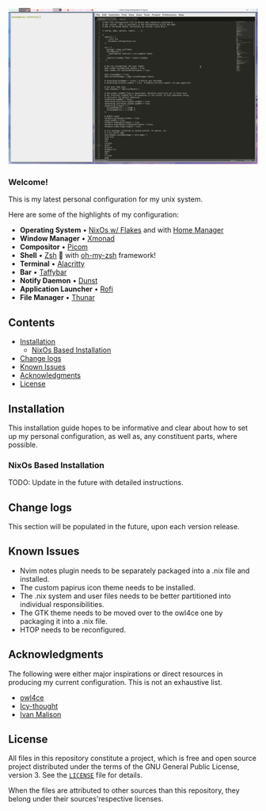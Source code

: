 <p align="center">
  <img src="https://raw.githubusercontent.com/selene57/nixfiles/master/images/preview.png" alt="preview"/>
</p>

### Welcome!

This is my latest personal configuration for my unix system.

Here are some of the highlights of my configuration:

- **Operating System**             • [NixOs w/ Flakes](https://nixos.org/) and with [Home Manager](https://github.com/nix-community/home-manager)
- **Window Manager**               • [Xmonad](https://xmonad.org/)
- **Compositor**                   • [Picom](https://github.com/yshui/picom)
- **Shell**                        • [Zsh](https://www.zsh.org) :shell: with [oh-my-zsh](https://github.com/ohmyzsh/ohmyzsh) framework!
- **Terminal**                     • [Alacritty](https://github.com/alacritty/alacritty)
- **Bar**                          • [Taffybar](https://github.com/taffybar/taffybar)
- **Notify Daemon**                • [Dunst](https://github.com/dunst-project/dunst)
- **Application Launcher**         • [Rofi](https://github.com/davatorium/rofi)
- **File Manager**                 • [Thunar](https://github.com/xfce-mirror/thunar)

## Contents

 - [Installation](#installation)
    - [NixOs Based Installation](#nixos-based-installation)
 - [Change logs](#change-logs)
 - [Known Issues](#known-issues)
 - [Acknowledgments](#acknowledgments)
 - [License](#license)

## Installation

This installation guide hopes to be informative and clear about how to set up my personal configuration, as well as, any constituent parts, where possible.

### NixOs Based Installation

TODO: Update in the future with detailed instructions.

## Change logs

This section will be populated in the future, upon each version release.

## Known Issues

- Nvim notes plugin needs to be separately packaged into a .nix file and installed.
- The custom papirus icon theme needs to be installed.
- The .nix system and user files needs to be better partitioned into individual responsibilities.
- The GTK theme needs to be moved over to the owl4ce one by packaging it into a .nix file.
- HTOP needs to be reconfigured.

## Acknowledgments

The following were either major inspirations or direct resources in producing my current configuration. This is not an exhaustive list.

- [owl4ce](https://github.com/owl4ce/dotfiles)
- [Icy-thought](https://github.com/Icy-Thought/Snowflake)
- [Ivan Malison](https://github.com/IvanMalison/dotfiles)

## License

All files in this repository constitute a project, which is free and open source project distributed under the terms of the GNU General Public License, version 3. See the [`LICENSE`](LICENSE) file for details.

When the files are attributed to other sources than this repository, they belong under their sources'respective licenses.